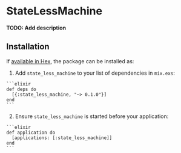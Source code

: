 # StateLessMachine

**TODO: Add description**

## Installation

If [available in Hex](https://hex.pm/docs/publish), the package can be installed as:

  1. Add `state_less_machine` to your list of dependencies in `mix.exs`:

    ```elixir
    def deps do
      [{:state_less_machine, "~> 0.1.0"}]
    end
    ```

  2. Ensure `state_less_machine` is started before your application:

    ```elixir
    def application do
      [applications: [:state_less_machine]]
    end
    ```

